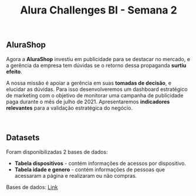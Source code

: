 <h1 align="center"> Alura Challenges BI - Semana 2 </h1>
<br>
<h2><b>AluraShop</b></h2>
<p>Agora a <b>AluraShop</b> investiu em publicidade para se destacar no mercado, e a gerência da empresa tem dúvidas se o retorno dessa propaganda <b>surtiu efeito</b>.

A nossa missão é apoiar a gerência em suas <b>tomadas de decisão</b>, e elucidar as dúvidas. Para isso desenvolveremos um dashboard estratégico de marketing com o objetivo de monitorar uma campanha de publicidade paga durante o mês de julho de 2021. Apresentaremos <b>indicadores relevantes</b> para a validação estratégica do negócio.</p>
<br>
<h2><b>Datasets</b></h2>
  <p> Foram disponibilizadas 2 bases de dados: </p>
  <ul>
    <li> <b>Tabela dispositivos</b> - contém informações de acessos por dispositivo. </li>
    <li> <b>Tabela idade e genero</b> - contém informações de pessoas que acessaram a página e realizaram ou não compras. </li>
  </ul>

  <p> Bases de dados: <a href="https://drive.google.com/drive/folders/11JDlvVgOh1nTMeLe0QNkXt6LuVw14phF?usp=sharing">Link</a> </p>
